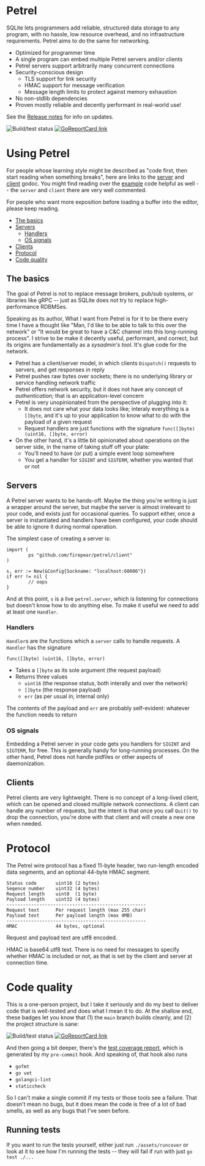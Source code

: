 # Petrel

SQLite lets programmers add reliable, structured data storage to any
program, with no hassle, low resource overhead, and no infrastructure
requirements. Petrel aims to do the same for networking.

- Optimized for programmer time
- A single program can embed multiple Petrel servers and/or clients
- Petrel servers support arbitrarily many concurrent connections
- Security-conscious design
  - TLS support for link security
  - HMAC support for message verification
  - Message length limits to protect against memory exhaustion
- No non-stdlib dependencies
- Proven mostly reliable and decently performant in real-world use!

See the [Release
notes](https://github.com/firepear/petrel/blob/main/RELEASE_NOTES.md)
for info on updates.

![Build/test status](https://github.com/firepear/petrel/actions/workflows/go.yml/badge.svg)
[![GoReportCard link](https://goreportcard.com/badge/github.com/firepear/petrel)](https://goreportcard.com/report/github.com/firepear/petrel)

# Using Petrel

For people whose learning style might be described as "code first,
then start reading when something breaks", here are links to the
[server](https://pkg.go.dev/github.com/firepear/petrel/server?tab=doc)
and
[client](https://pkg.go.dev/github.com/firepear/petrel/client?tab=doc)
godoc. You might find reading over the
[example](https://github.com/firepear/petrel/raw/main/examples/README.md)
code helpful as well -- the `server` and `client` there are very well
commented.

For people who want more exposition before loading a buffer into the
editor, please keep reading.

- [The basics](#the-basics)
- [Servers](#servers)
  - [Handlers](#handlers)
  - [OS signals](#os-signals)
- [Clients](#clients)
- [Protocol](#protocol)
- [Code quality](#code-quality)

## The basics

The goal of Petrel is not to replace message brokers, pub/sub systems,
or libraries like gRPC -- just as SQLite does not try to replace
high-performance RDBMSes.

Speaking as its author, What I want from Petrel is for it to be there
every time I have a thought like "Man, I'd like to be able to talk to
this over the network" or "It would be great to have a C&C channel
into this long-running process". I strive to be make it decently
useful, performant, and correct, but its origins are fundamentally as
a _sysadmin's tool._ It's glue code for the network.

- Petrel has a client/server model, in which clients `Dispatch()`
  requests to servers, and get responses in reply
- Petrel pushes raw bytes over sockets; there is no underlying library
  or service handling network traffic
- Petrel offers network security, but it does not have any concept of
  _authentication;_ that is an application-level concern
- Petrel is very unopinionated from the perspective of plugging into
  it:
  - It does not care what your data looks like; interaly everything is
    a `[]byte`, and it's up to your application to know what to do
    with the payload of a given request
  - Request handlers are just functions with the signature
    `func([]byte) (uint16, []byte, error)`
- On the other hand, it's a little bit opinionated about operations on
  the server side, in the name of taking stuff off your plate:
  - You'll need to have (or put) a simple event loop somewhere
  - You get a handler for `SIGINT` and `SIGTERM`, whether you wanted
    that or not


## Servers

A Petrel server wants to be hands-off. Maybe the thing you're writing
is just a wrapper around the server, but maybe the server is almost
irrelevant to your code, and exists just for occasional queries. To
support either, once a server is instantiated and handlers have been
configured, your code should be able to ignore it during normal
operation.

The simplest case of creating a server is:

```
import (
        ps "github.com/firepear/petrel/client"
)

s, err := New(&Config{Sockname: "localhost:60606"})
if err != nil {
        // oops
}
```

And at this point, `s` is a live `petrel.server`, which is listening
for connections but doesn't know how to do anything else. To make it
useful we need to add at least one `Handler`.

### Handlers

`Handler`s are the functions which a `server` calls to handle
requests. A `Handler` has the signature

`func([]byte) (uint16, []byte, error)`

- Takes a `[]byte` as its sole argument (the request payload)
- Returns three values
  - `uint16` (the response status, both interally and over the
    network)
  - `[]byte` (the response payload)
  - `err` (as per usual in; internal only)

The contents of the payload and `err` are probably self-evident: whatever the function needs to return

### OS signals

Embedding a Petrel server in your code gets you handlers for `SIGINT`
and `SIGTERM`, for free. This is generally handy for long-running
processes. On the other hand, Petrel does not handle pidfiles or other
aspects of daemonization.

## Clients

Petrel clients are very lightweight. There is no concept of a
long-lived client, which can be opened and closed multiple network
connections. A client can handle any number of requests, but the
intent is that once you call `Quit()` to drop the connection, you're
done with that client and will create a new one when needed.

# Protocol

The Petrel wire protocol has a fixed 11-byte header, two run-length
encoded data segments, and an optional 44-byte HMAC segment.

    Status code       uint16 (2 bytes)
    Seqence number    uint32 (4 bytes)
    Request length    uint8  (1 byte)
    Payload length    uint32 (4 bytes)
    ---------------------------------------------------
    Request text      Per request length (max 255 char)
    Payload text      Per payload length (max 4MB)
    ---------------------------------------------------
    HMAC              44 bytes, optional

Request and payload text are utf8 encoded.

HMAC is base64 utf8 text. There is no need for messages to specify
whether HMAC is included or not, as that is set by the client and
server at connection time.

# Code quality

This is a one-person project, but I take it seriously and do my best
to deliver code that is well-tested and does what I mean it to do. At
the shallow end, these badges let you know that (1) the `main` branch
builds cleanly, and (2) the project structure is sane:

![Build/test status](https://github.com/firepear/petrel/actions/workflows/go.yml/badge.svg)
[![GoReportCard link](https://goreportcard.com/badge/github.com/firepear/petrel)](https://goreportcard.com/report/github.com/firepear/petrel)

And then going a bit deeper, there's the [test coverage
report](https://firepear.github.io/petrel/assets/coverage.html), which
is generated by my `pre-commit` hook. And speaking of, that hook also
runs

- `gofmt`
- `go vet`
- `golangci-lint`
- `staticcheck`

So I can't make a single commit if my tests or those tools see a
failure. That doesn't mean no bugs, but it does mean the code is free
of a lot of bad smells, as well as any bugs that I've seen before.

## Running tests

If you want to run the tests yourself, either just run
`./assets/runcover` or look at it to see how I'm running the tests --
they will fail if run with just `go test ./...`

